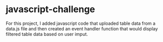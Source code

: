 # javascript-challenge

For this project, I added javascript code that uploaded table data from a data.js file and then created an event handler function that would display filtered table data based on user imput.